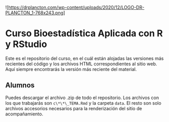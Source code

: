 ![https://drplancton.com/wp-content/uploads/2020/12/LOGO-DR-PLANCTON_1-768x243.png]

# Curso Bioestadística Aplicada con R y RStudio

Este es el repositorio del curso, en el cuál están alojadas las versiones más recientes del código y los archivos HTML correspondientes al sitio web. Aquí siempre encontrarás la versión más reciente del material.

## Alumnos

Puedes descargar el archivo .zip de todo el repositorio. Los archivos con los que trabajarás son `c\*\*\_TEMA.Rmd` y la carpeta `data`. El resto son solo archivos accesorios necesarios para la renderización del sitio de acompañamiento.
